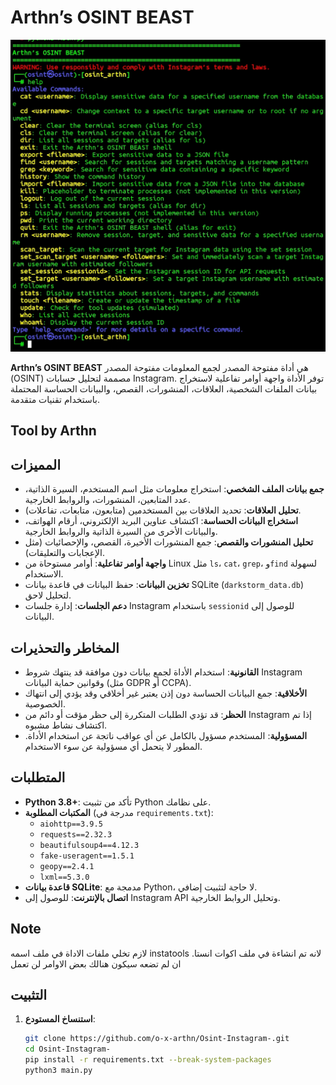 # Arthn’s OSINT BEAST
![واجهة Arthn’s OSINT BEAST](Screenshot_2025-10-14-13-11-06-943_com.termux-edit.jpg)

**Arthn’s OSINT BEAST** هي أداة مفتوحة المصدر لجمع المعلومات مفتوحة المصدر (OSINT) مصممة لتحليل حسابات Instagram. توفر الأداة واجهة أوامر تفاعلية لاستخراج بيانات الملفات الشخصية، العلاقات، المنشورات، القصص، والبيانات الحساسة المحتملة باستخدام تقنيات متقدمة. 
## Tool by Arthn
## المميزات
- **جمع بيانات الملف الشخصي**: استخراج معلومات مثل اسم المستخدم، السيرة الذاتية، عدد المتابعين، المنشورات، والروابط الخارجية.
- **تحليل العلاقات**: تحديد العلاقات بين المستخدمين (متابعون، متابعات، تفاعلات).
- **استخراج البيانات الحساسة**: اكتشاف عناوين البريد الإلكتروني، أرقام الهواتف، والبيانات الأخرى من السيرة الذاتية والروابط الخارجية.
- **تحليل المنشورات والقصص**: جمع المنشورات الأخيرة، القصص، والإحصائيات (مثل الإعجابات والتعليقات).
- **واجهة أوامر تفاعلية**: أوامر مستوحاة من Linux مثل `ls`، `cat`، `grep`، و`find` لسهولة الاستخدام.
- **تخزين البيانات**: حفظ البيانات في قاعدة بيانات SQLite (`darkstorm_data.db`) لتحليل لاحق.
- **دعم الجلسات**: إدارة جلسات Instagram باستخدام `sessionid` للوصول إلى البيانات.

## المخاطر والتحذيرات
- **القانونية**: استخدام الأداة لجمع بيانات دون موافقة قد ينتهك شروط Instagram وقوانين حماية البيانات (مثل GDPR أو CCPA).
- **الأخلاقية**: جمع البيانات الحساسة دون إذن يعتبر غير أخلاقي وقد يؤدي إلى انتهاك الخصوصية.
- **الحظر**: قد تؤدي الطلبات المتكررة إلى حظر مؤقت أو دائم من Instagram إذا تم اكتشاف نشاط مشبوه.
- **المسؤولية**: المستخدم مسؤول بالكامل عن أي عواقب ناتجة عن استخدام الأداة. المطور لا يتحمل أي مسؤولية عن سوء الاستخدام.

## المتطلبات
- **Python 3.8+**: تأكد من تثبيت Python على نظامك.
- **المكتبات المطلوبة** (مدرجة في `requirements.txt`):
  - `aiohttp==3.9.5`
  - `requests==2.32.3`
  - `beautifulsoup4==4.12.3`
  - `fake-useragent==1.5.1`
  - `geopy==2.4.1`
  - `lxml==5.3.0`
- **قاعدة بيانات SQLite**: مدمجة مع Python، لا حاجة لتثبيت إضافي.
- **اتصال بالإنترنت**: للوصول إلى Instagram API وتحليل الروابط الخارجية.
## Note
لازم تخلي ملفات الاداة في ملف اسمه instatools لانه تم انشاءة في ملف اكوات انستا. ان لم تضعه سيكون هنالك بعض الاوامر لن تعمل
## التثبيت
1. **استنساخ المستودع**:
   ```bash
   git clone https://github.com/o-x-arthn/Osint-Instagram-.git
   cd Osint-Instagram-
   pip install -r requirements.txt --break-system-packages
   python3 main.py
